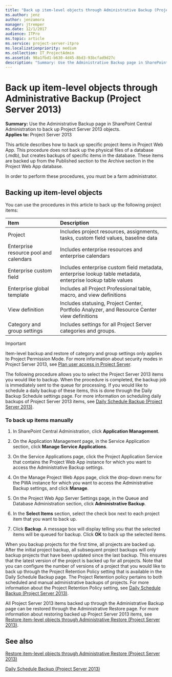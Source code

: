 ```yaml
---
title: "Back up item-level objects through Administrative Backup (Project Server 2013)"
ms.author: jenz
author: jenzamora
manager: jtremper
ms.date: 12/1/2017
audience: ITPro
ms.topic: article
ms.service: project-server-itpro
ms.localizationpriority: medium
ms.collection: IT_ProjectAdmin
ms.assetid: 98a1fbd1-b630-4d45-8bd3-93bcfad9d27c
description: "Summary: Use the Administrative Backup page in SharePoint Central Administration to back up Project Server 2013 objects."
---
```


# Back up item-level objects through Administrative Backup (Project Server 2013)
 
 **Summary:** Use the Administrative Backup page in SharePoint Central Administration to back up Project Server 2013 objects.<br/>
**Applies to:** Project Server 2013
  
This article describes how to back up specific project items in Project Web App. This procedure does not back up the physical files of a database (.mdb), but creates backups of specific items in the database. These items are backed up from the Published section to the Archive section in the Project Web App database. 
  
In order to perform these procedures, you must be a farm administrator.
  
## Backing up item-level objects

You can use the procedures in this article to back up the following project items:
  
|**Item**|**Description**|
|:-----|:-----|
|Project  <br/> |Includes project resources, assignments, tasks, custom field values, baseline data  <br/> |
|Enterprise resource pool and calendars  <br/> |Includes enterprise resources and enterprise calendars  <br/> |
|Enterprise custom field  <br/> |Includes enterprise custom field metadata, enterprise lookup table metadata, enterprise lookup table values  <br/> |
|Enterprise global template  <br/> |Includes all Project Professional table, macro, and view definitions  <br/> |
|View definition  <br/> |Includes statusing, Project Center, Portfolio Analyzer, and Resource Center view definitions  <br/> |
|Category and group settings  <br/> |Includes settings for all Project Server categories and groups.  <br/> |
   
> [!IMPORTANT]
> Item-level backup and restore of category and group settings only applies to Project Permission Mode. For more information about security modes in Project Server 2013, see [Plan user access in Project Server](plan-user-access-in-project-server.md). 
  
The following procedure allows you to select the Project Server 2013 items you would like to backup. When the procedure is completed, the backup job is immediately sent to the queue for processing. If you would like to schedule a daily backup of these items, this is done through the Daily Backup Schedule settings page. For more information on scheduling daily backups of Project Server 2013 items, see [Daily Schedule Backup (Project Server 2013)](daily-schedule-backup-project-server-2013.md).
  
### To back up items manually

1. In SharePoint Central Administration, click **Application Management**.
    
2. On the Application Management page, in the Service Application section, click **Manage Service Applications**.
    
3. On the Service Applications page, click the Project Application Service that contains the Project Web App instance for which you want to access the Administrative Backup settings.
    
4. On the Manage Project Web Apps page, click the drop-down menu for the PWA instance for which you want to access the Administrative Backup settings, and click **Manage**.
    
5. On the Project Web App Server Settings page, in the Queue and Database Administration section, click **Administrative Backup**.
    
6. In the **Select Items** section, select the check box next to each project item that you want to back up.
    
7. Click **Backup**. A message box will display telling you that the selected items will be queued for backup. Click **OK** to back up the selected items.
    
When you backup projects for the first time, all projects are backed up. After the initial project backup, all subsequent project backups will only backup projects that have been updated since the last backup. This ensures that the latest version of the project is backed up for all projects. Note that you can configure the number of versions of a project that you would like to back up through the Project Retention Policy setting that is available in the Daily Schedule Backup page. The Project Retention policy pertains to both scheduled and manual administrative backups of projects. For more information about the Project Retention Policy setting, see [Daily Schedule Backup (Project Server 2013)](daily-schedule-backup-project-server-2013.md).
  
All Project Server 2013 items backed up through the Administrative Backup page can be restored through the Administrative Restore page. For more information about restoring backed up Project Server 2013 items, see [Restore item-level objects through Administrative Restore (Project Server 2013)](restore-item-level-objects-through-administrative-restore-project-server-2013.md).
  
## See also

[Restore item-level objects through Administrative Restore (Project Server 2013)](restore-item-level-objects-through-administrative-restore-project-server-2013.md)
  
[Daily Schedule Backup (Project Server 2013)](daily-schedule-backup-project-server-2013.md)

